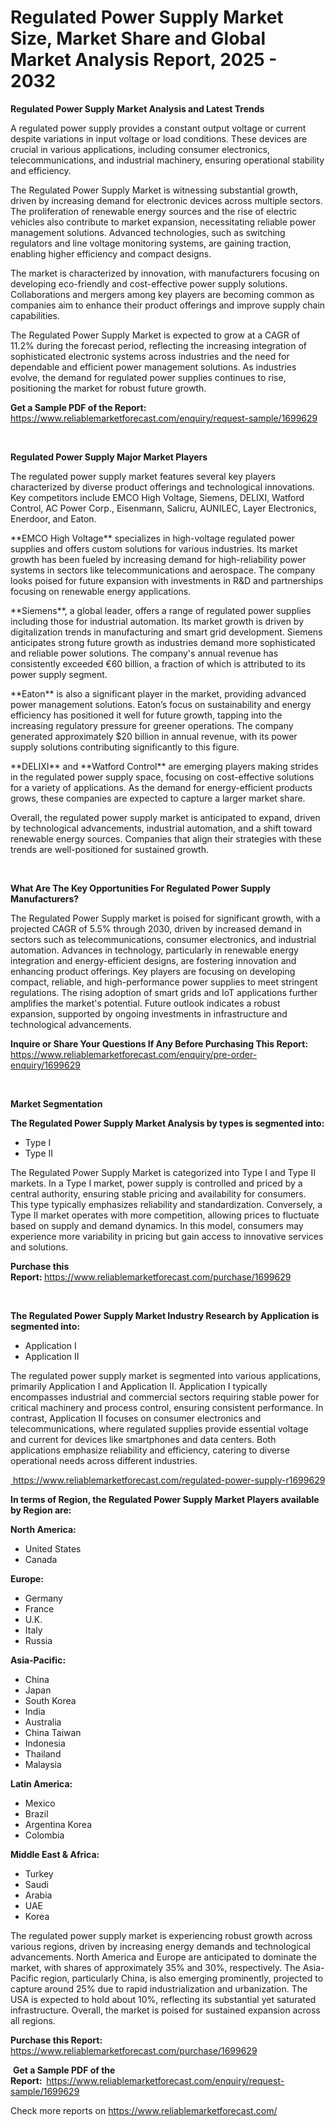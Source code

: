 <p><h1>Regulated Power Supply Market Size, Market Share and Global Market Analysis Report, 2025 - 2032</h1></p><p><strong>Regulated Power Supply Market Analysis and Latest Trends</strong></p>
<p><p>A regulated power supply provides a constant output voltage or current despite variations in input voltage or load conditions. These devices are crucial in various applications, including consumer electronics, telecommunications, and industrial machinery, ensuring operational stability and efficiency. </p><p>The Regulated Power Supply Market is witnessing substantial growth, driven by increasing demand for electronic devices across multiple sectors. The proliferation of renewable energy sources and the rise of electric vehicles also contribute to market expansion, necessitating reliable power management solutions. Advanced technologies, such as switching regulators and line voltage monitoring systems, are gaining traction, enabling higher efficiency and compact designs.</p><p>The market is characterized by innovation, with manufacturers focusing on developing eco-friendly and cost-effective power supply solutions. Collaborations and mergers among key players are becoming common as companies aim to enhance their product offerings and improve supply chain capabilities. </p><p>The Regulated Power Supply Market is expected to grow at a CAGR of 11.2% during the forecast period, reflecting the increasing integration of sophisticated electronic systems across industries and the need for dependable and efficient power management solutions. As industries evolve, the demand for regulated power supplies continues to rise, positioning the market for robust future growth.</p></p>
<p><strong>Get a Sample PDF of the Report:&nbsp;</strong> <a href="https://www.reliablemarketforecast.com/enquiry/request-sample/1699629?utm_campaign=2724&utm_medium=2&utm_source=Github&utm_content=ia&utm_term=27032025&utm_id=regulated-power-supply">https://www.reliablemarketforecast.com/enquiry/request-sample/1699629</a></p>
<p>&nbsp;</p>
<p><strong>Regulated Power Supply Major Market Players</strong></p>
<p><p>The regulated power supply market features several key players characterized by diverse product offerings and technological innovations. Key competitors include EMCO High Voltage, Siemens, DELIXI, Watford Control, AC Power Corp., Eisenmann, Salicru, AUNILEC, Layer Electronics, Enerdoor, and Eaton.</p><p>**EMCO High Voltage** specializes in high-voltage regulated power supplies and offers custom solutions for various industries. Its market growth has been fueled by increasing demand for high-reliability power systems in sectors like telecommunications and aerospace. The company looks poised for future expansion with investments in R&D and partnerships focusing on renewable energy applications.</p><p>**Siemens**, a global leader, offers a range of regulated power supplies including those for industrial automation. Its market growth is driven by digitalization trends in manufacturing and smart grid development. Siemens anticipates strong future growth as industries demand more sophisticated and reliable power solutions. The company's annual revenue has consistently exceeded €60 billion, a fraction of which is attributed to its power supply segment.</p><p>**Eaton** is also a significant player in the market, providing advanced power management solutions. Eaton’s focus on sustainability and energy efficiency has positioned it well for future growth, tapping into the increasing regulatory pressure for greener operations. The company generated approximately $20 billion in annual revenue, with its power supply solutions contributing significantly to this figure.</p><p>**DELIXI** and **Watford Control** are emerging players making strides in the regulated power supply space, focusing on cost-effective solutions for a variety of applications. As the demand for energy-efficient products grows, these companies are expected to capture a larger market share.</p><p>Overall, the regulated power supply market is anticipated to expand, driven by technological advancements, industrial automation, and a shift toward renewable energy sources. Companies that align their strategies with these trends are well-positioned for sustained growth.</p></p>
<p>&nbsp;</p>
<p><strong>What Are The Key Opportunities For Regulated Power Supply Manufacturers?</strong></p>
<p><p>The Regulated Power Supply market is poised for significant growth, with a projected CAGR of 5.5% through 2030, driven by increased demand in sectors such as telecommunications, consumer electronics, and industrial automation. Advances in technology, particularly in renewable energy integration and energy-efficient designs, are fostering innovation and enhancing product offerings. Key players are focusing on developing compact, reliable, and high-performance power supplies to meet stringent regulations. The rising adoption of smart grids and IoT applications further amplifies the market's potential. Future outlook indicates a robust expansion, supported by ongoing investments in infrastructure and technological advancements.</p></p>
<p><strong>Inquire or Share Your Questions If Any Before Purchasing This Report:</strong> <a href="https://www.reliablemarketforecast.com/enquiry/pre-order-enquiry/1699629?utm_campaign=2724&utm_medium=2&utm_source=Github&utm_content=ia&utm_term=27032025&utm_id=regulated-power-supply">https://www.reliablemarketforecast.com/enquiry/pre-order-enquiry/1699629</a></p>
<p>&nbsp;</p>
<p><strong>Market Segmentation</strong></p>
<p><strong>The Regulated Power Supply Market Analysis by types is segmented into:</strong></p>
<p><ul><li>Type I</li><li>Type II</li></ul></p>
<p><p>The Regulated Power Supply Market is categorized into Type I and Type II markets. In a Type I market, power supply is controlled and priced by a central authority, ensuring stable pricing and availability for consumers. This type typically emphasizes reliability and standardization. Conversely, a Type II market operates with more competition, allowing prices to fluctuate based on supply and demand dynamics. In this model, consumers may experience more variability in pricing but gain access to innovative services and solutions.</p></p>
<p><strong>Purchase this Report:&nbsp;</strong><a href="https://www.reliablemarketforecast.com/purchase/1699629?utm_campaign=2724&utm_medium=2&utm_source=Github&utm_content=ia&utm_term=27032025&utm_id=regulated-power-supply">https://www.reliablemarketforecast.com/purchase/1699629</a></p>
<p>&nbsp;</p>
<p><strong>The Regulated Power Supply Market Industry Research by Application is segmented into:</strong></p>
<p><ul><li>Application I</li><li>Application II</li></ul></p>
<p><p>The regulated power supply market is segmented into various applications, primarily Application I and Application II. Application I typically encompasses industrial and commercial sectors requiring stable power for critical machinery and process control, ensuring consistent performance. In contrast, Application II focuses on consumer electronics and telecommunications, where regulated supplies provide essential voltage and current for devices like smartphones and data centers. Both applications emphasize reliability and efficiency, catering to diverse operational needs across different industries.</p></p>
<p><a href="https://www.reliablemarketforecast.com/regulated-power-supply-r1699629?utm_campaign=2724&utm_medium=2&utm_source=Github&utm_content=ia&utm_term=27032025&utm_id=regulated-power-supply">&nbsp;https://www.reliablemarketforecast.com/regulated-power-supply-r1699629</a></p>
<p><strong>In terms of Region, the Regulated Power Supply Market Players available by Region are:</strong></p>
<p>
    <p> <strong> North America: </strong>
        <ul>
            <li>United States</li>
            <li>Canada</li>
        </ul>
        </p> 
    <p> <strong> Europe: </strong>
        <ul>
            <li>Germany</li>
            <li>France</li>
            <li>U.K.</li>
            <li>Italy</li>
            <li>Russia</li>
        </ul>
        </p> 
    <p> <strong> Asia-Pacific: </strong>
        <ul>
            <li>China</li>
            <li>Japan</li>
            <li>South Korea</li>
            <li>India</li>
            <li>Australia</li>
            <li>China Taiwan</li>
            <li>Indonesia</li>
            <li>Thailand</li>
            <li>Malaysia</li>
        </ul>
        </p> 
    <p> <strong> Latin America: </strong>
        <ul>
            <li>Mexico</li>
            <li>Brazil</li>
            <li>Argentina Korea</li>
            <li>Colombia</li>
        </ul>
        </p> 
    <p> <strong> Middle East & Africa: </strong>
        <ul>
            <li>Turkey</li>
            <li>Saudi</li>
            <li>Arabia</li>
            <li>UAE</li>
            <li>Korea</li>
        </ul>
    </p>
    </p>
<p><p>The regulated power supply market is experiencing robust growth across various regions, driven by increasing energy demands and technological advancements. North America and Europe are anticipated to dominate the market, with shares of approximately 35% and 30%, respectively. The Asia-Pacific region, particularly China, is also emerging prominently, projected to capture around 25% due to rapid industrialization and urbanization. The USA is expected to hold about 10%, reflecting its substantial yet saturated infrastructure. Overall, the market is poised for sustained expansion across all regions.</p></p>
<p><strong>Purchase this Report: </strong><a href="https://www.reliablemarketforecast.com/purchase/1699629?utm_campaign=2724&utm_medium=2&utm_source=Github&utm_content=ia&utm_term=27032025&utm_id=regulated-power-supply">https://www.reliablemarketforecast.com/purchase/1699629</a></p>
<p>&nbsp;<strong>Get a Sample PDF of the Report:&nbsp;&nbsp;</strong><a href="https://www.reliablemarketforecast.com/enquiry/request-sample/1699629?utm_campaign=2724&utm_medium=2&utm_source=Github&utm_content=ia&utm_term=27032025&utm_id=regulated-power-supply">https://www.reliablemarketforecast.com/enquiry/request-sample/1699629</a></p>
<p><strong></strong></p>
<p>Check more reports on <a href="https://www.reliablemarketforecast.com/?utm_campaign=2724&utm_medium=2&utm_source=Github&utm_content=ia&utm_term=27032025&utm_id=regulated-power-supply">https://www.reliablemarketforecast.com/</a></p>